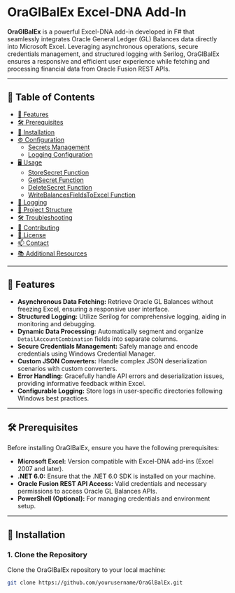 ﻿# OraGlBalEx Excel-DNA Add-In


**OraGlBalEx** is a powerful Excel-DNA add-in developed in F# that seamlessly integrates Oracle General Ledger (GL) Balances data directly into Microsoft Excel. Leveraging asynchronous operations, secure credentials management, and structured logging with Serilog, OraGlBalEx ensures a responsive and efficient user experience while fetching and processing financial data from Oracle Fusion REST APIs.

---

## 📄 Table of Contents

- [🚀 Features](#-features)
- [🛠 Prerequisites](#-prerequisites)
- [📝 Installation](#-installation)
- [⚙️ Configuration](#-configuration)
    - [Secrets Management](#secrets-management)
    - [Logging Configuration](#logging-configuration)
- [🖥 Usage](#-usage)
    - [StoreSecret Function](#storesecret-function)
    - [GetSecret Function](#getsecret-function)
    - [DeleteSecret Function](#deletesecret-function)
    - [WriteBalancesFieldsToExcel Function](#writebalancesfieldstoexcel-function)
- [📜 Logging](#-logging)
- [🔧 Project Structure](#-project-structure)
- [🛠 Troubleshooting](#-troubleshooting)
- [🤝 Contributing](#-contributing)
- [📝 License](#-license)
- [📫 Contact](#-contact)
- [📚 Additional Resources](#-additional-resources)

---

## 🚀 Features

- **Asynchronous Data Fetching:** Retrieve Oracle GL Balances without freezing Excel, ensuring a responsive user interface.
- **Structured Logging:** Utilize Serilog for comprehensive logging, aiding in monitoring and debugging.
- **Dynamic Data Processing:** Automatically segment and organize `DetailAccountCombination` fields into separate columns.
- **Secure Credentials Management:** Safely manage and encode credentials using Windows Credential Manager.
- **Custom JSON Converters:** Handle complex JSON deserialization scenarios with custom converters.
- **Error Handling:** Gracefully handle API errors and deserialization issues, providing informative feedback within Excel.
- **Configurable Logging:** Store logs in user-specific directories following Windows best practices.

---

## 🛠 Prerequisites

Before installing OraGlBalEx, ensure you have the following prerequisites:

- **Microsoft Excel:** Version compatible with Excel-DNA add-ins (Excel 2007 and later).
- **.NET 6.0:** Ensure that the .NET 6.0 SDK is installed on your machine.
- **Oracle Fusion REST API Access:** Valid credentials and necessary permissions to access Oracle GL Balances APIs.
- **PowerShell (Optional):** For managing credentials and environment setup.

---

## 📝 Installation

### 1. **Clone the Repository**

Clone the OraGlBalEx repository to your local machine:

```bash
git clone https://github.com/yourusername/OraGlBalEx.git
